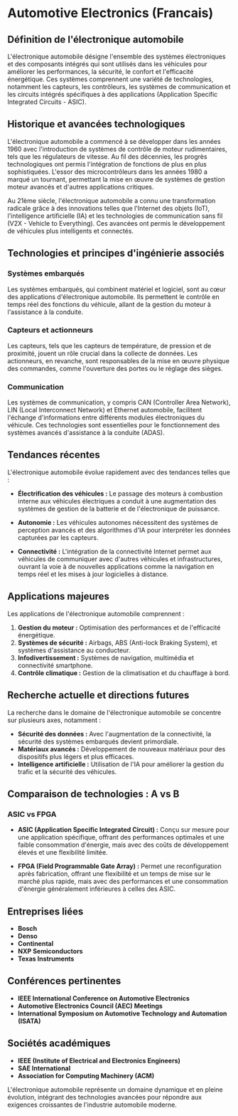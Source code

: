# Automotive Electronics (Francais)

## Définition de l'électronique automobile

L'électronique automobile désigne l'ensemble des systèmes électroniques et des composants intégrés qui sont utilisés dans les véhicules pour améliorer les performances, la sécurité, le confort et l'efficacité énergétique. Ces systèmes comprennent une variété de technologies, notamment les capteurs, les contrôleurs, les systèmes de communication et les circuits intégrés spécifiques à des applications (Application Specific Integrated Circuits - ASIC).

## Historique et avancées technologiques

L'électronique automobile a commencé à se développer dans les années 1960 avec l'introduction de systèmes de contrôle de moteur rudimentaires, tels que les régulateurs de vitesse. Au fil des décennies, les progrès technologiques ont permis l'intégration de fonctions de plus en plus sophistiquées. L'essor des microcontrôleurs dans les années 1980 a marqué un tournant, permettant la mise en œuvre de systèmes de gestion moteur avancés et d'autres applications critiques.

Au 21ème siècle, l'électronique automobile a connu une transformation radicale grâce à des innovations telles que l'Internet des objets (IoT), l'intelligence artificielle (IA) et les technologies de communication sans fil (V2X - Vehicle to Everything). Ces avancées ont permis le développement de véhicules plus intelligents et connectés.

## Technologies et principes d'ingénierie associés

### Systèmes embarqués

Les systèmes embarqués, qui combinent matériel et logiciel, sont au cœur des applications d'électronique automobile. Ils permettent le contrôle en temps réel des fonctions du véhicule, allant de la gestion du moteur à l'assistance à la conduite.

### Capteurs et actionneurs

Les capteurs, tels que les capteurs de température, de pression et de proximité, jouent un rôle crucial dans la collecte de données. Les actionneurs, en revanche, sont responsables de la mise en œuvre physique des commandes, comme l'ouverture des portes ou le réglage des sièges.

### Communication

Les systèmes de communication, y compris CAN (Controller Area Network), LIN (Local Interconnect Network) et Ethernet automobile, facilitent l'échange d'informations entre différents modules électroniques du véhicule. Ces technologies sont essentielles pour le fonctionnement des systèmes avancés d'assistance à la conduite (ADAS).

## Tendances récentes

L'électronique automobile évolue rapidement avec des tendances telles que :

- **Électrification des véhicules :** Le passage des moteurs à combustion interne aux véhicules électriques a conduit à une augmentation des systèmes de gestion de la batterie et de l'électronique de puissance.
  
- **Autonomie :** Les véhicules autonomes nécessitent des systèmes de perception avancés et des algorithmes d'IA pour interpréter les données capturées par les capteurs.

- **Connectivité :** L'intégration de la connectivité Internet permet aux véhicules de communiquer avec d'autres véhicules et infrastructures, ouvrant la voie à de nouvelles applications comme la navigation en temps réel et les mises à jour logicielles à distance.

## Applications majeures

Les applications de l'électronique automobile comprennent :

1. **Gestion du moteur :** Optimisation des performances et de l'efficacité énergétique.
2. **Systèmes de sécurité :** Airbags, ABS (Anti-lock Braking System), et systèmes d'assistance au conducteur.
3. **Infodivertissement :** Systèmes de navigation, multimédia et connectivité smartphone.
4. **Contrôle climatique :** Gestion de la climatisation et du chauffage à bord.

## Recherche actuelle et directions futures

La recherche dans le domaine de l'électronique automobile se concentre sur plusieurs axes, notamment :

- **Sécurité des données :** Avec l'augmentation de la connectivité, la sécurité des systèmes embarqués devient primordiale.
- **Matériaux avancés :** Développement de nouveaux matériaux pour des dispositifs plus légers et plus efficaces.
- **Intelligence artificielle :** Utilisation de l'IA pour améliorer la gestion du trafic et la sécurité des véhicules.

## Comparaison de technologies : A vs B

### ASIC vs FPGA

- **ASIC (Application Specific Integrated Circuit) :** Conçu sur mesure pour une application spécifique, offrant des performances optimales et une faible consommation d'énergie, mais avec des coûts de développement élevés et une flexibilité limitée.
  
- **FPGA (Field Programmable Gate Array) :** Permet une reconfiguration après fabrication, offrant une flexibilité et un temps de mise sur le marché plus rapide, mais avec des performances et une consommation d'énergie généralement inférieures à celles des ASIC.

## Entreprises liées

- **Bosch**
- **Denso**
- **Continental**
- **NXP Semiconductors**
- **Texas Instruments**

## Conférences pertinentes

- **IEEE International Conference on Automotive Electronics**
- **Automotive Electronics Council (AEC) Meetings**
- **International Symposium on Automotive Technology and Automation (ISATA)**

## Sociétés académiques

- **IEEE (Institute of Electrical and Electronics Engineers)**
- **SAE International**
- **Association for Computing Machinery (ACM)**

L'électronique automobile représente un domaine dynamique et en pleine évolution, intégrant des technologies avancées pour répondre aux exigences croissantes de l'industrie automobile moderne.